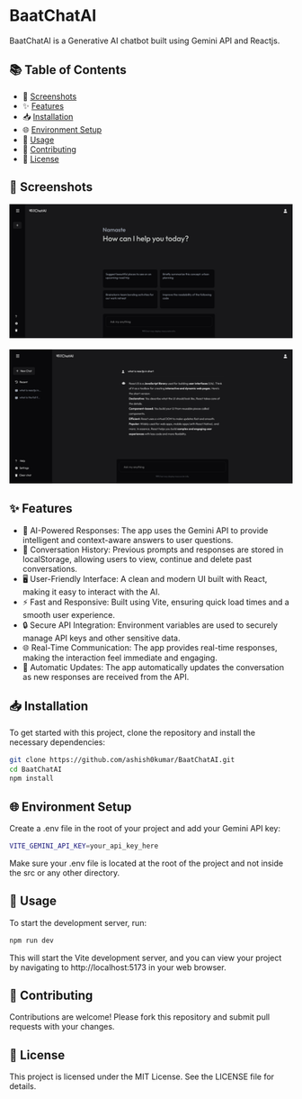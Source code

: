 # BaatChatAI
BaatChatAI is a Generative AI chatbot built using Gemini API and Reactjs.

## 📚 Table of Contents

- 📸 [Screenshots](#screenshots)
- ✨ [Features](#features)
- 📥 [Installation](#installation)
- 🌐 [Environment Setup](#environment-setup)
- 🚀 [Usage](#usage)
- 🤝 [Contributing](#contributing)
- 📜 [License](#license)

## 📸 Screenshots

![ss1](screenshots/1.png)
<br/><br/>
![ss2](screenshots/2.png)

## ✨ Features

- 🤖 AI-Powered Responses: The app uses the Gemini API to provide intelligent and context-aware answers to user questions.
- 💬 Conversation History: Previous prompts and responses are stored in localStorage, allowing users to view, continue and delete past conversations.
- 🖥️ User-Friendly Interface: A clean and modern UI built with React, making it easy to interact with the AI.
- ⚡ Fast and Responsive: Built using Vite, ensuring quick load times and a smooth user experience.
- 🔒 Secure API Integration: Environment variables are used to securely manage API keys and other sensitive data.
- 🌐 Real-Time Communication: The app provides real-time responses, making the interaction feel immediate and engaging.
- 🔄 Automatic Updates: The app automatically updates the conversation as new responses are received from the API.

## 📥 Installation

To get started with this project, clone the repository and install the necessary dependencies:

```bash
git clone https://github.com/ashish0kumar/BaatChatAI.git
cd BaatChatAI
npm install
```

## 🌐 Environment Setup

Create a .env file in the root of your project and add your Gemini API key:

```bash
VITE_GEMINI_API_KEY=your_api_key_here
```
Make sure your .env file is located at the root of the project and not inside the src or any other directory.

## 🚀 Usage

To start the development server, run:
```bash
npm run dev
```
This will start the Vite development server, and you can view your project by navigating to http://localhost:5173 in your web browser.

## 🤝 Contributing

Contributions are welcome! Please fork this repository and submit pull requests with your changes.

## 📜 License

This project is licensed under the MIT License. See the LICENSE file for details.
